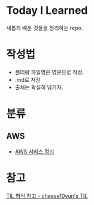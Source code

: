 # Today I Learned
새롭게 배운 것들을 정리하는 repo.

# 작성법
- 폴더랑 파일명은 영문으로 작성.
- .md로 저장
- 출처는 확실히 남기자.

# 분류
## AWS
* [AWS 서비스 정리](https://github.com/DevLeti/TIL/blob/main/aws/AWS-Service.md)

# 참고
[TIL 형식 참고 - cheese10yun's TIL](https://github.com/cheese10yun/TIL/blob/master/AWS/AWS-Service.md)